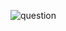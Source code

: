 ![question](https://github.com/kimura-12/AtCoder_Training/blob/master/Keyence/ABC188/A.Two_Sequences2/question1.png)
